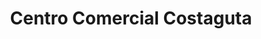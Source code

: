 ---
title: "Centro Comercial Costaguta"
url: /villa-alemana/centro-comercial-costaguta/
shop: Einkaufszentrum
---